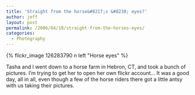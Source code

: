 ```yaml
---
title: 'Straight from the horse&#8217;s &#8230; eyes?'
author: jeff
layout: post
permalink: /2006/04/10/straight-from-the-horses-eyes/
categories:
  - Photography
---
```


{% flickr_image 126283790 n left "Horse eyes" %}

Tasha and I went down to a horse farm in Hebron, CT, and took a bunch of pictures. I’m trying to get her to open her own flickr account... It was a good day, all in all, even though a few of the horse riders there got a little antsy with us taking their pictures.

